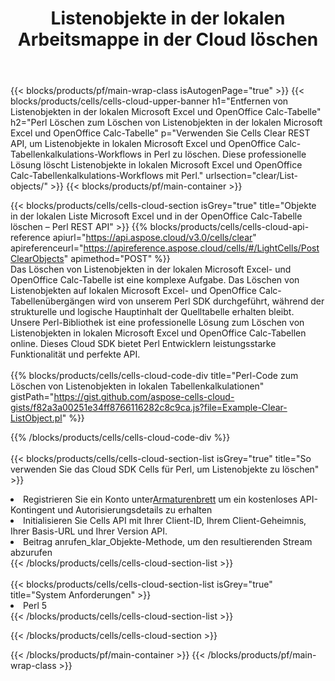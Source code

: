 ﻿---
title:  Listenobjekte in der lokalen Arbeitsmappe in der Cloud löschen
description: Cloud-APIs und SDKs zum Löschen von Listenobjekten unter Microsoft Excel und OpenOffice Calc. Löschen Sie Objekte in lokalen Tabellenkalkulationen durch die Cells Cloud API. SDK unterstützt verschiedene Entwicklungssprachen. Dazu gehören Android, C#, Go, Java, NodeJS, Perl, PHP, Python, Ruby und Swift.
---
{{< blocks/products/pf/main-wrap-class isAutogenPage="true" >}}
{{< blocks/products/cells/cells-cloud-upper-banner h1="Entfernen von Listenobjekten in der lokalen Microsoft Excel und OpenOffice Calc-Tabelle" h2="Perl Löschen zum Löschen von Listenobjekten in der lokalen Microsoft Excel und OpenOffice Calc-Tabelle" p="Verwenden Sie Cells Clear REST API, um Listenobjekte in lokalen Microsoft Excel und OpenOffice Calc-Tabellenkalkulations-Workflows in Perl zu löschen. Diese professionelle Lösung löscht Listenobjekte in lokalen Microsoft Excel und OpenOffice Calc-Tabellenkalkulations-Workflows mit Perl." urlsection="clear/List-objects/" >}}
{{< blocks/products/pf/main-container >}}

{{< blocks/products/cells/cells-cloud-section isGrey="true" title="Objekte in der lokalen Liste Microsoft Excel und in der OpenOffice Calc-Tabelle löschen – Perl REST API" >}}
{{% blocks/products/cells/cells-cloud-api-reference apiurl="https://api.aspose.cloud/v3.0/cells/clear" apireferenceurl="https://apireference.aspose.cloud/cells/#/LightCells/PostClearObjects" apimethod="POST" %}}
<br/>
Das Löschen von Listenobjekten in der lokalen Microsoft Excel- und OpenOffice Calc-Tabelle ist eine komplexe Aufgabe. Das Löschen von Listenobjekten auf lokalen Microsoft Excel- und OpenOffice Calc-Tabellenübergängen wird von unserem Perl SDK durchgeführt, während der strukturelle und logische Hauptinhalt der Quelltabelle erhalten bleibt. Unsere Perl-Bibliothek ist eine professionelle Lösung zum Löschen von Listenobjekten in lokalen Microsoft Excel und OpenOffice Calc-Tabellen online. Dieses Cloud SDK bietet Perl Entwicklern leistungsstarke Funktionalität und perfekte API.
<br/>
<br/>
{{% blocks/products/cells/cells-cloud-code-div title="Perl-Code zum Löschen von Listenobjekten in lokalen Tabellenkalkulationen" gistPath="https://gist.github.com/aspose-cells-cloud-gists/f82a3a00251e34ff8766116282c8c9ca.js?file=Example-Clear-ListObject.pl" %}}
  
{{% /blocks/products/cells/cells-cloud-code-div %}}
<br/>
<br/>
{{< blocks/products/cells/cells-cloud-section-list isGrey="true" title="So verwenden Sie das Cloud SDK Cells für Perl, um Listenobjekte zu löschen" >}}
<li> Registrieren Sie ein Konto unter<a href="https://dashboard.aspose.cloud/">Armaturenbrett</a> um ein kostenloses API-Kontingent und Autorisierungsdetails zu erhalten</li>
<li>Initialisieren Sie Cells API mit Ihrer Client-ID, Ihrem Client-Geheimnis, Ihrer Basis-URL und Ihrer Version API.</li>
<li>Beitrag anrufen_klar_Objekte-Methode, um den resultierenden Stream abzurufen</li>
{{< /blocks/products/cells/cells-cloud-section-list >}}
<br/>
<br/>
{{< blocks/products/cells/cells-cloud-section-list isGrey="true" title="System Anforderungen" >}}
<li>Perl 5</li>
{{< /blocks/products/cells/cells-cloud-section-list >}}

{{< /blocks/products/cells/cells-cloud-section >}}

{{< /blocks/products/pf/main-container >}}
{{< /blocks/products/pf/main-wrap-class >}}
